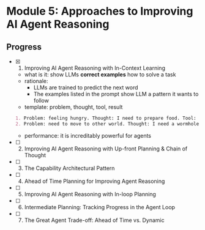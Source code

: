 # Module 5: Approaches to Improving AI Agent Reasoning

## Progress

- [x] 01. Improving AI Agent Reasoning with In-Context Learning
  - what is it: show LLMs **correct examples** how to solve a task
  - rationale: 
    - LLMs are trained to predict the next word
    - The examples listed in the prompt show LLM a pattern it wants to follow
  - template: problem, thought, tool, result
  ```md
  1. Problem: feeling hungry. Thought: I need to prepare food. Tool: q63. Result: alien pizza prepared.
  2. Problem: need to move to other world. Thought: I need a wormhole. Tool: X155. Result: wormhole open to Vanderbilt University.
  ```
  - performance: it is increditably powerful for agents
- [ ] 02. Improving AI Agent Reasoning with Up-front Planning & Chain of Thought
- [ ] 03. The Capability Architectural Pattern
- [ ] 04. Ahead of Time Planning for Improving Agent Reasoning
- [ ] 05. Improving AI Agent Reasoning with In-loop Planning
- [ ] 06. Intermediate Planning: Tracking Progress in the Agent Loop
- [ ] 07. The Great Agent Trade-off: Ahead of Time vs. Dynamic
